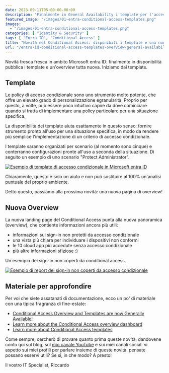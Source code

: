 ```yaml
---
date: 2023-09-11T05:00:00-00:00
description: "Finalmente in General Availability i template per l'accesso condizionale: un grande aiuto per implementare velocemente criteri e coprire ogni situazione. Inoltre, un'overview tutta nuova con informazioni interessanti."
featured_image: "/images/01-entra-conditional-access-templates.png"
images:
  - "/images/01-entra-conditional-access-templates.png"
categories: [ "Identity & Security" ]
tags: [ "Entra ID", "Conditional Access" ]
title: "Novità nel Conditional Access: disponibili i template e una nuova overview"
url: "/entra-id-conditional-access-templates-overview-general-availability"
---
```

Novità fresca fresca in ambito Microsoft entra ID: finalmente in disponibilità pubblica i template e un'overview tutta nuova. Iniziamo dai template.

## Template
Le policy di acceso condizionale sono uno strumento molto potente, che offre un elevato grado di personalizzazione egranularità. Proprio per questo, a volte, può essere poco intuitivo capire da dove cominciare quando si tratta di implementare una policy particolare per una situazione specifica.

La disponibilità dei template aiuta esattamente in questo senso: fornire strumento pronto all'uso per una situazione specifica, in modo da rendere più semplice l'implementazione di un criterio di accesso condizionale.

I template saranno organizati per scenario (al momento sono cinque) e conterranno configurazioni pronte all'uso a seconda della situazione. Di seguito un esempio di uno scenario "Protect Administrator".

[![Esempio di template di accesso condizionale in Microsoft entra ID](/images/01-entra-conditional-access-templates.png)](/images/01-entra-conditional-access-templates.png)

Chiaramente, questo è solo un aiuto e non può sostituire al 100% un'analisi puntuale del proprio ambiente.

Detto questo, passiamo alla prossima novità: una nuova pagina di overview!

## Nuova Overview
La nuova landing page del Conditional Access punta alla nuova panoramica (overview), che contiente informazioni ancora più utili:
- informazioni sui sign-in non protetti da accesso condizionale
- una vista più chiara per individuare i dispositivi non conformi
- le 10 cloud app più accedute senza accesso condizionale
- più altre informazioni sfiziose :)

Un esempio dei sign-in non coperti da conditional access.

[![Esempio di report dei sign-in non coperti da accesso condizionale](/images/02-entra-conditional-access-overview.png)](/images/02-entra-conditional-access-overview.png)

## Materiale per approfondire
Per voi che siete assatanati di documentazione, ecco un po' di materiale con una tipica fragranza di fine-estate:
- [Conditional Access Overview and Templates are now Generally Available!](https://techcommunity.microsoft.com/t5/microsoft-entra-azure-ad-blog/conditional-access-overview-and-templates-are-now-generally/ba-p/3888722)
- [Learn more about the Conditional Access overview dashboard](https://aka.ms/CAOverviewDashboard)
- [Learn more about Conditional Access templates](https://aka.ms/ConditionalAccessTemplateDocs)

Come sempre, cercherò di provare quanto prima queste novità, dandovene conto qui sul blog, sul [mio canale YouTube](https://youtube.com/@itspecialistcloud) e sui miei canali social: vi aspetto sui miei profili per parlare insieme di queste novità: pensate possano esservi utili? Se sì, in che modo? A presto!

Il vostro IT Specialist, Riccardo